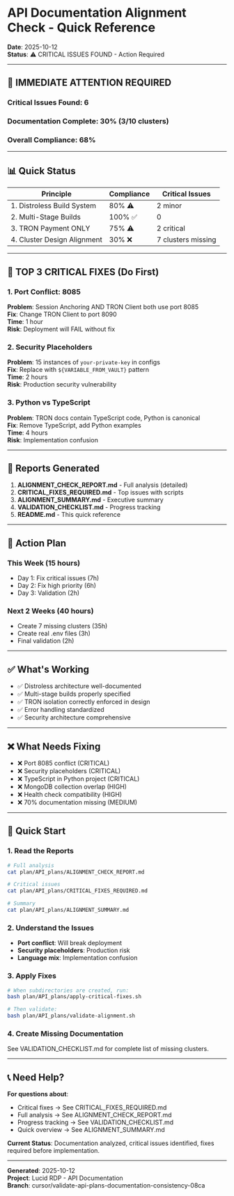 # API Documentation Alignment Check - Quick Reference

**Date**: 2025-10-12  
**Status**: ⚠️ CRITICAL ISSUES FOUND - Action Required

---

## 🚨 IMMEDIATE ATTENTION REQUIRED

### Critical Issues Found: 6
### Documentation Complete: 30% (3/10 clusters)
### Overall Compliance: 68%

---

## 📊 Quick Status

| Principle | Compliance | Critical Issues |
|-----------|------------|-----------------|
| 1. Distroless Build System | 80% ⚠️ | 2 minor |
| 2. Multi-Stage Builds | 100% ✅ | 0 |
| 3. TRON Payment ONLY | 75% ⚠️ | 2 critical |
| 4. Cluster Design Alignment | 30% ❌ | 7 clusters missing |

---

## 🔴 TOP 3 CRITICAL FIXES (Do First)

### 1. Port Conflict: 8085
**Problem**: Session Anchoring AND TRON Client both use port 8085  
**Fix**: Change TRON Client to port 8090  
**Time**: 1 hour  
**Risk**: Deployment will FAIL without fix

### 2. Security Placeholders
**Problem**: 15 instances of `your-private-key` in configs  
**Fix**: Replace with `${VARIABLE_FROM_VAULT}` pattern  
**Time**: 2 hours  
**Risk**: Production security vulnerability

### 3. Python vs TypeScript
**Problem**: TRON docs contain TypeScript code, Python is canonical  
**Fix**: Remove TypeScript, add Python examples  
**Time**: 4 hours  
**Risk**: Implementation confusion

---

## 📁 Reports Generated

1. **ALIGNMENT_CHECK_REPORT.md** - Full analysis (detailed)
2. **CRITICAL_FIXES_REQUIRED.md** - Top issues with scripts
3. **ALIGNMENT_SUMMARY.md** - Executive summary
4. **VALIDATION_CHECKLIST.md** - Progress tracking
5. **README.md** - This quick reference

---

## 🎯 Action Plan

### This Week (15 hours)
- Day 1: Fix critical issues (7h)
- Day 2: Fix high priority (6h)  
- Day 3: Validation (2h)

### Next 2 Weeks (40 hours)
- Create 7 missing clusters (35h)
- Create real .env files (3h)
- Final validation (2h)

---

## ✅ What's Working

- ✅ Distroless architecture well-documented
- ✅ Multi-stage builds properly specified
- ✅ TRON isolation correctly enforced in design
- ✅ Error handling standardized
- ✅ Security architecture comprehensive

---

## ❌ What Needs Fixing

- ❌ Port 8085 conflict (CRITICAL)
- ❌ Security placeholders (CRITICAL)
- ❌ TypeScript in Python project (CRITICAL)
- ❌ MongoDB collection overlap (HIGH)
- ❌ Health check compatibility (HIGH)
- ❌ 70% documentation missing (MEDIUM)

---

## 🚀 Quick Start

### 1. Read the Reports
```bash
# Full analysis
cat plan/API_plans/ALIGNMENT_CHECK_REPORT.md

# Critical issues
cat plan/API_plans/CRITICAL_FIXES_REQUIRED.md

# Summary
cat plan/API_plans/ALIGNMENT_SUMMARY.md
```

### 2. Understand the Issues
- **Port conflict**: Will break deployment
- **Security placeholders**: Production risk
- **Language mix**: Implementation confusion

### 3. Apply Fixes
```bash
# When subdirectories are created, run:
bash plan/API_plans/apply-critical-fixes.sh

# Then validate:
bash plan/API_plans/validate-alignment.sh
```

### 4. Create Missing Documentation
See VALIDATION_CHECKLIST.md for complete list of missing clusters.

---

## 📞 Need Help?

**For questions about**:
- Critical fixes → See CRITICAL_FIXES_REQUIRED.md
- Full analysis → See ALIGNMENT_CHECK_REPORT.md
- Progress tracking → See VALIDATION_CHECKLIST.md
- Quick overview → See ALIGNMENT_SUMMARY.md

**Current Status**: Documentation analyzed, critical issues identified, fixes required before implementation.

---

**Generated**: 2025-10-12  
**Project**: Lucid RDP - API Documentation  
**Branch**: cursor/validate-api-plans-documentation-consistency-08ca
